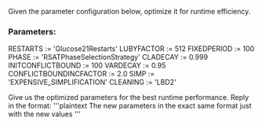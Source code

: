 
Given the parameter configuration below, optimize it for runtime efficiency. 

### Parameters:
RESTARTS := 'Glucose21Restarts'
LUBYFACTOR := 512
FIXEDPERIOD := 100
PHASE := 'RSATPhaseSelectionStrategy'
CLADECAY := 0.999
INITCONFLICTBOUND := 100
VARDECAY := 0.95
CONFLICTBOUNDINCFACTOR := 2.0
SIMP := 'EXPENSIVE_SIMPLIFICATION'
CLEANING := 'LBD2'

Give us the optimized parameters for the best runtime performance.
Reply in the format:
'''plaintext
The new parameters in the exact same format just with the new values
'''

